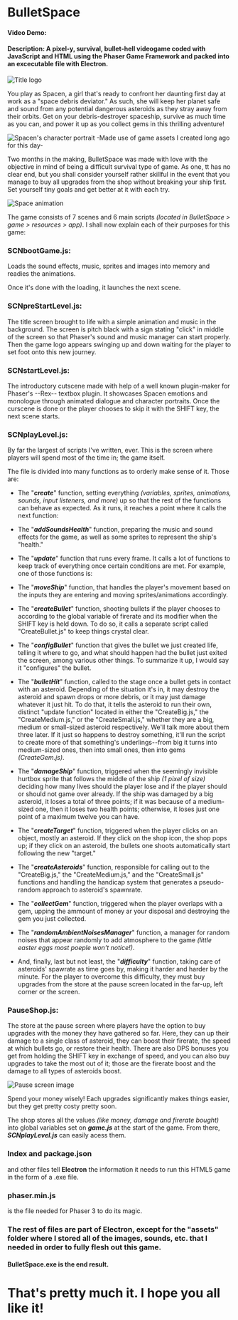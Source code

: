 # BulletSpace
#### Video Demo:  <Placeholder>
#### Description: A pixel-y, survival, bullet-hell videogame coded with JavaScript and HTML using the Phaser Game Framework and packed into an excecutable file with Electron. 

![Title logo](https://i.ibb.co/D1nKwvv/title.png)

You play as Spacen, a girl that's ready to confront her daunting first day at work as a "space debris deviator." As such, she will keep her planet safe and sound from any potential dangerous asteroids as they stray away from their orbits. Get on your debris-destroyer spaceship, survive as much time as you can, and power it up as you collect gems in this thrilling adventure!

![Spacen's character portrait](https://i.ibb.co/R3Tvb9b/Spacen-Animsa.gif)
-Made use of game assets I created long ago for this day-

Two months in the making, BulletSpace was made with love with the objective in mind of being a difficult survival type of game. As one, tt has no clear end, but you shall consider yourself rather skillful in the event that you manage to buy all upgrades from the shop without breaking your ship first. Set yourself tiny goals and get better at it with each try.

![Space animation](https://i.ibb.co/7W04BRX/Space-help-sprite-sheet.gif)

The game consists of 7 scenes and 6 main scripts *(located in BulletSpace > game > resources > app)*. I shall now explain each of their purposes for this game:

### SCNbootGame.js:
Loads the sound effects, music, sprites and images into memory and readies the animations. 

Once it's done with the loading, it launches the next scene.

### SCNpreStartLevel.js: 
The title screen brought to life with a simple animation and music in the background. The screen is pitch black with a sign stating "click" in middle of the screen so that Phaser's sound and music manager can start properly. Then the game logo appears swinging up and down waiting for the player to set foot onto this new journey.

### SCNstartLevel.js: 
The introductory cutscene made with help of a well known plugin-maker for Phaser's --Rex-- textbox plugin. It showcases Spacen emotions and monologue through animated dialogue and character portraits. Once the curscene is done or the player chooses to skip it with the SHIFT key, the next scene starts.

### SCNplayLevel.js:
By far the largest of scripts I've written, ever. This is the screen where players will spend most of the time in; the game itself. 

The file is divided into many functions as to orderly make sense of it. Those are:

- The "***create***" function, setting everything *(variables, sprites, animations, sounds, input listeners, and more)* up so that the rest of the functions can behave as expected. As it runs, it reaches a point where it calls the next function:


- The "***addSoundsHealth***" function, preparing the music and sound effects for the game, as well as some sprites to represent the ship's "health."


- The "***update***" function that runs every frame. It calls a lot of functions to keep track of everything once certain conditions are met. For example, one of those functions is:


- The "***moveShip***" function, that handles the player's movement based on the inputs they are entering and moving sprites/animations accordingly. 


- The "***createBullet***" function, shooting bullets if the player chooses to according to the global variable of firerate and its modifier when the SHIFT key is held down. To do so, it calls a separate script called "CreateBullet.js" to keep things crystal clear.


- The "***configBullet***" function that gives the bullet we just created life, telling it where to go, and what should happen had the bullet just exited the screen, among various other things. To summarize it up, I would say it "configures" the bullet.


- The "***bulletHit***" function, called to the stage once a bullet gets in contact with an asteroid. Depending of the situation it's in, it may destroy the asteroid and spawn drops or more debris, or it may just damage whatever it just hit. To do that, it tells the asteroid to run their own, distinct "update function" located in either the "CreateBig.js," the "CreateMedium.js," or the "CreateSmall.js," whether they are a big, medium or small-sized asteroid respectively. We'll talk more about them three later. If it just so happens to destroy something, it'll run the script to create more of that something's underlings--from big it turns into medium-sized ones, then into small ones, then into gems *(CreateGem.js)*.


- The "***damageShip***" function, triggered when the seemingly invisible hurtbox sprite that follows the middle of the ship *(1 pixel of size)* deciding how many lives should the player lose and if the player should or should not game over already. If the ship was damaged by a big asteroid, it loses a total of three points; if it was because of a medium-sized one, then it loses two health points; otherwise, it loses just one point of a maximum twelve you can have.


- The "***createTarget***" function, triggered when the player clicks on an object, mostly an asteroid. If they click on the shop icon, the shop pops up; if they click on an asteroid, the bullets one shoots automatically start following the new "target."


- The "***createAsteroids***" function, responsible for calling out to the "CreateBig.js," the "CreateMedium.js," and the "CreateSmall.js" functions and handling the handicap system that generates a pseudo-random approach to asteroid's spawnrate. 


- The "***collectGem***" function, triggered when the player overlaps with a gem, upping the ammount of money ar your disposal and destroying the gem you just collected.


- The "***randomAmbientNoisesManager***" function, a manager for random noises that appear randomly to add atmosphere to the game *(little easter eggs most poeple won't notice!)*.


- And, finally, last but not least, the "***difficulty***" function, taking care of asteroids' spawrate as time goes by, making it harder and harder by the minute. For the player to overcome this difficulty, they must buy upgrades from the store at the pause screen located in the far-up, left corner or the screen.

### PauseShop.js:
The store at the pause screen where players have the option to buy upgrades with the money they have gathered so far. Here, they can up their damage to a single class of asteroid, they can boost their firerate, the speed at which bullets go, or restore their health. There are also DPS bonuses you get from holding the SHIFT key in exchange of speed, and you can also buy upgrades to take the most out of it; those are the firerate boost and the damage to all types of asteroids boost.

![Pause screen image](https://i.ibb.co/926hGWm/pause-screen.png)

Spend your money wisely! Each upgrades significantly makes things easier, but they get pretty costy pretty soon.

The shop stores all the values *(like money, damage and firerate bought)* into global variables set on ***game.js*** at the start of the game. From there, ***SCNplayLevel.js*** can easily acess them.

### Index and package.json
and other files tell **Electron** the information it needs to run this HTML5 game in the form of a .exe file.

### phaser.min.js
is the file needed for Phaser 3 to do its magic.

### The rest of files are part of Electron, except for the "assets" folder where I stored all of the images, sounds, etc. that I needed in order to fully flesh out this game.

#### BulletSpace.exe is the end result.

# That's pretty much it. I hope you all like it!
